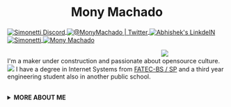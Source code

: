 <p align="center"> <h1 align="center">  Mony Machado </h1> 
<a href="https://discord.gg/XTW52Kt"> <img src="https://cdn.jsdelivr.net/npm/simple-icons@v3/icons/discord.svg" align="center" alt="Simonetti Discord" width="22px" /> </a>
<a href="https://twitter.com/MonyMachado"> <img src="https://cdn.jsdelivr.net/npm/simple-icons@v3/icons/twitter.svg" align="center" alt="@MonyMachado | Twitter" width="22px"/> </a>
<a href="https://www.linkedin.com/in/simonepmachado/"> <img src="https://cdn.jsdelivr.net/npm/simple-icons@v3/icons/linkedin.svg" align="center" alt="Abhishek's LinkdeIN" width="22px" /> </a>
<a href="https://t.me/Simonetti"> <img src="https://cdn.jsdelivr.net/npm/simple-icons@v3/icons/telegram.svg" align="center" alt="Simonetti" width="22px"  /> </a>
<a href="https://www.reddit.com/user/Simonetti/"> <img src="https://cdn.jsdelivr.net/npm/simple-icons@v3/icons/reddit.svg" align="center" alt="Mony Machado" width="22px" /> </a> </p>

<p>
<img align="right" src="https://user-images.githubusercontent.com/5713670/87202985-820dcb80-c2b6-11ea-9f56-7ec461c497c3.gif" width="150"/>  </br>
I'm a maker under construction and passionate about opensource culture.  </br>
<img src="https://media.giphy.com/media/fYSnHlufseco8Fh93Z/giphy.gif" width="40"> I have a degree in Internet Systems from <a href="https://fatecrl.edu.br/" target="_blank">FATEC-BS / SP</a> and a third year engineering student also in another public school.
</p>
<br>
  <details>
    <summary>
    <strong>MORE ABOUT ME</strong>
    </summary>
  
##  Skills 
<!-- ## Potfolio
![Mony Machado's github stats](https://github-readme-stats.vercel.app/api?username=monymachado&show_icons=true&theme=radical)-->

### Backend <img src="https://media.giphy.com/media/WUlplcMpOCEmTGBtBW/giphy.gif" width="30" > 
<img src="https://img.shields.io/badge/java-%23ED8B00.svg?&style=for-the-badge&logo=java&logoColor=white" alt="JAVA EE 8++">
<img src="https://img.shields.io/badge/spring%20-%236DB33F.svg?&style=for-the-badge&logo=spring&logoColor=white" alt="Spring">
<!-- ![forthebadge made-with-python](http://ForTheBadge.com/images/badges/made-with-python.svg)](https://www.python.org/) -->
<code><img height="20" src="https://raw.githubusercontent.com/github/explore/80688e429a7d4ef2fca1e82350fe8e3517d3494d/topics/python/python.png"></code>
<code><img height="20" src="https://raw.githubusercontent.com/github/explore/80688e429a7d4ef2fca1e82350fe8e3517d3494d/topics/mysql/mysql.png"></code>



## Frontend
<img src="https://img.shields.io/badge/html5%20-%23E34F26.svg?&style=for-the-badge&logo=html5&logoColor=white" alt="HTML4"></a>
<img src="https://img.shields.io/badge/css3%20-%231572B6.svg?&style=for-the-badge&logo=css3&logoColor=white" alt="CSS3"></a>
<img src="https://img.shields.io/badge/bootstrap%20-%23563D7C.svg?&style=for-the-badge&logo=bootstrap&logoColor=white" alt="Bootstrap"></a>
<img src="https://img.shields.io/badge/javascript-%23F7DF1E.svg?&style=flat-square&logo=javascript&logoColor=black&labelColor=black" alt="JavaScript"></a>


### Social Professional 
- [!Medium] https://medium.com/@monymachado
- [!Dev.to] https://dev.to/monymachado 
- [!CodePen] https://codepen.io/simonete
- [!] https://www.behance.net/simonetti/
- [!] https://dribbble.com/simoneti
- [!Figma] http://figma.com/@monymachado

<p align="center">  <h3> Others Social Media</h3>
<a href="https://www.instagram.com/engineersgirls/">
  <img align="left" alt="Instagram Engineers Girls" width="22px" src="https://cdn.jsdelivr.net/npm/simple-icons@v3/icons/instagram.svg" />
</a>
<a href="https://github.com/engineersgirls" target="_blank"> <img src="https://img.shields.io/github/followers/terrytangyuan.svg?label=GitHub&style=social" alt="Organization Engineers Girls"></a>
</p>

# Streaming 
<a href=" https://www.twitch.tv/simonepmachado" target="_blank"> <img src="https://img.shields.io/badge/twitch-%239146FF.svg?&style=for-the-badge&logo=twitch&logoColor=white" alt="Twitch"></a>
<a href="https://cutt.ly/DgnzQXF" target="_blank"> <img src="https://img.shields.io/badge/youtube-%23FF0000.svg?&style=for-the-badge&logo=youtube&logoColor=white" alt="Youtube"></a>

# Developer Learning
<img src="https://img.shields.io/badge/angular%20-%23DD0031.svg?&style=for-the-badge&logo=angular&logoColor=white" alt="Angular"/> </a>
<img src="https://img.shields.io/badge/kotlin-%230095D5.svg?&style=for-the-badge&logo=kotlin&logoColor=white" alt="Kotlin"> </a>
- [!React]
- [!TypeScript]

## Software Versioning 
<a href="https://gitlab.com/monymachado" target="_blank"> <img src="https://img.shields.io/badge/gitlab-%23330f63.svg?&style=for-the-badge&logo=gitlab&logoColor=white" alt="GitLab"></a>
- GitHub Learning  <link rel="shortcut icon" href="/public/favicon.png" />
- Bitbucket

### GitHub :octocat:
- [!gitpod-io]
- [!git pages]

# Talks
<img src="https://img.shields.io/badge/discord-%237289DA.svg?&style=for-the-badge&logo=discord&logoColor=white" alt="Discord"></a>
<img src="https://img.shields.io/badge/slack-%234A154B.svg?&style=for-the-badge&logo=slack&logoColor=white" alt="Discord"></a>
- [!Telegram]
  
# I’m collaborating in technology and mixed and female communities, like 
- WoMakersCode 
- BaixadaNerd
- EngineerGirls
> <img src="https://media.giphy.com/media/RhwkGhrlj3NVSOxWSN/giphy.gif" height="30"><em><b>
  Grace Hopper - 
  ““The most dangerous phrase is‘ We’ve always done it this way ’”.
  "A ship is safe in port. But that’s not what ships were built for."   </b>  </em>

<p aling="center">
<a target="_blank" href="https://github.com/sidbelbase/sidbelbase/">
  <img src="https://img.shields.io/badge/dynamic/json?url=https://api.countapi.xyz/hit/visitor-badge/sidbelbase&style=for-the-badge&label=visitors&query=value&color=0F0F1A&labelColor=0F0F1A" alt="sidbelbase's vistors"> </a>
</center>

<details>
  <summary><img src="https://media.giphy.com/media/mGcNjsfWAjY5AEZNw6/giphy.gif" width="30"> My GitHub Stats</summary>
  <p align="center"> 
  <!-- ![Mony Machado' Github Stats](https://github-readme-stats.vercel.app/api?username=monymachado&show_icons=true&theme=tokyonight)
  ![Top Langs](https://github-readme-stats.vercel.app/api/top-langs/?username=monymachado&layout=compact&theme=radical) -->
   <img src="https://github-readme-stats.vercel.app/api?username=monymachado&show_icons=true&theme=gotham" alt="monymachado /> 
</details>
      

  </details>
